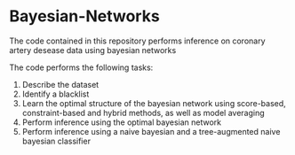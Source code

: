 # Bayesian-Networks

The code contained in this repository performs inference on coronary artery desease data using bayesian networks

The code performs the following tasks: 

1) Describe the dataset 
2) Identify a blacklist
3) Learn the optimal structure of the bayesian network using score-based, constraint-based and hybrid methods, as well as model averaging
4) Perform inference using the optimal bayesian network 
5) Perform inference using a naive bayesian and a tree-augmented naive bayesian classifier
